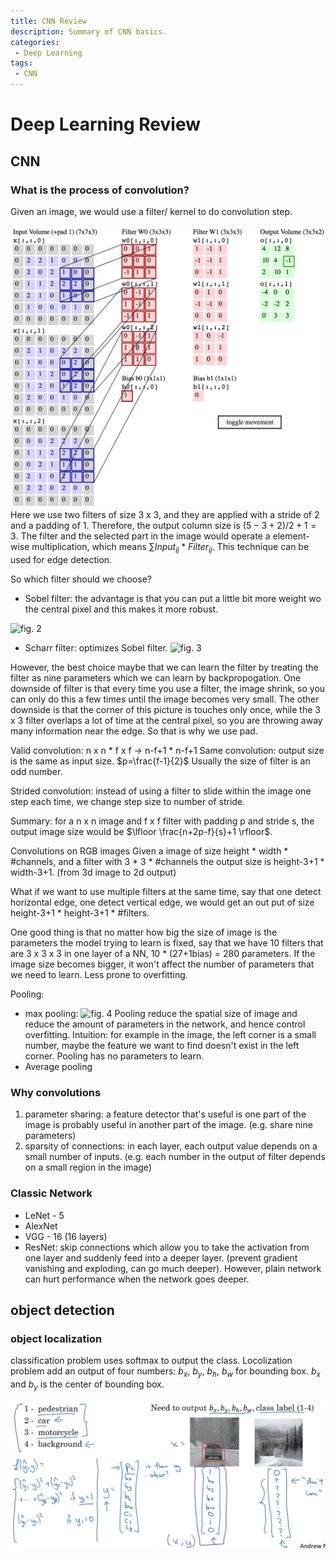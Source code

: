 ```yaml
---
title: CNN Review
description: Summary of CNN basics.
categories:
 - Deep Learning
tags:
 - CNN
---
```

# Deep Learning Review
## CNN
### What is the process of convolution?
Given an image, we would use a filter/ kernel to do convolution step.

![fig. 1](./image/conv.png)
Here we use two filters of size 3 x 3, and they are applied with a stride of 2 and a padding of 1. Therefore, the output column size is $(5-3+2)/2+1=3$.
The filter and the selected part in the image would operate a element-wise multiplication, which means $\sum Input_{ij}*Filter_{ij}$.
This technique can be used for edge detection.

So which filter should we choose?
* Sobel filter: the advantage is that you can put a little bit more weight wo the central pixel and this makes it more robust.

![fig. 2](https://saush.files.wordpress.com/2011/04/filters.png)
* Scharr filter: optimizes Sobel filter.
![fig. 3](https://encrypted-tbn0.gstatic.com/images?q=tbn:ANd9GcTTREkBOT9zYrpvabEWjJH1VBZWUVPT9uAl_eBzEZ2S1vMWp7M1Dg)

However, the best choice maybe that we can learn the filter by treating the filter as nine parameters which we can learn by backpropogation.
One downside of filter is that every time you use a filter, the image shrink, so you can only do this a few times until the image becomes very small. The other downside is that the corner of this picture is touches only once, while the 3 x 3 filter overlaps a lot of time at the central pixel, so you are throwing away many information near the edge. So that is why we use pad.

Valid convolution: n x n * f x f -> n-f+1 * n-f+1
Same convolution: output size is the same as input size. $p=\frac{f-1}{2}$
Usually the size of filter is an odd number.

Strided convolution: instead of using a filter to slide within the image one step each time, we change step size to number of stride.

Summary: for a n x n image and f x f filter with padding p and stride s, the output image size would be $\lfloor \frac{n+2p-f}{s}+1 \rfloor$.

Convolutions on RGB images
Given a image of size height * width * #channels, and a filter with 3 * 3 * #channels the output size is height-3+1 * width-3+1. (from 3d image to 2d output)

What if we want to use multiple filters at the same time, say that one detect horizontal edge, one detect vertical edge, we would get an out put of size height-3+1 * height-3+1 * #filters.

One good thing is that no matter how big the size of image is the parameters the model trying to learn is fixed, say that we have 10 filters that are 3 x 3 x 3 in one layer of a NN, 10 * (27+1bias) = 280 parameters. If the image size becomes bigger, it won't affect the number of parameters that we need to learn. Less prone to overfitting.

Pooling: 
* max pooling: 
![fig. 4](https://cdn-images-1.medium.com/max/1600/1*ReZNSf_Yr7Q1nqegGirsMQ@2x.png)
Pooling reduce the spatial size of image and reduce the amount of parameters in the network, and hence control overfitting. Intuition: for example in the image, the left corner is a small number, maybe the feature we want to find doesn't exist in the left corner.
Pooling has no parameters to learn.
* Average pooling

### Why convolutions
1. parameter sharing: a feature detector that's useful is one part of the image is probably useful in another part of the image. (e.g. share nine parameters)
2. sparsity of connections: in each layer, each output value depends on a small number of inputs. (e.g. each number in the output of filter depends on a small region in the image)

### Classic Network
* LeNet - 5
* AlexNet
* VGG - 16 (16 layers)
* ResNet: skip connections which allow you to take the activation from one layer and suddenly feed into a deeper layer. (prevent gradient vanishing and exploding, can go much deeper). However, plain network can hurt performance when the network goes deeper.

## object detection
### object localization
classification problem uses softmax to output the class. Locolization problem  add an output of four numbers: $b_x$, $b_y$, $b_h$, $b_w$ for bounding box. $b_x$ and $b_y$ is the center of bounding box.

![fig. 5](./image/object_localization.png)
